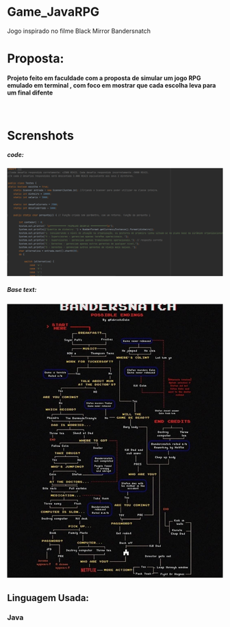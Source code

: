 # Game_JavaRPG
 Jogo inspirado no filme Black Mirror Bandersnatch
<br>
<H1> Proposta: </H1>
<H4> Projeto feito em faculdade com a proposta de simular um jogo RPG emulado em terminal , com foco em mostrar que cada escolha leva para um final difente</H4>
<br>
<h1>Screnshots </h1>
<h5>code:</h5>
<img src="/java.png" alt="Escolhas" >
<h5>Base text:</h5>
<img src="/escolhas.jpg" alt="Escolhas" >
<br>
<h2>Linguagem Usada:</h2>
<h3>Java </h3>

